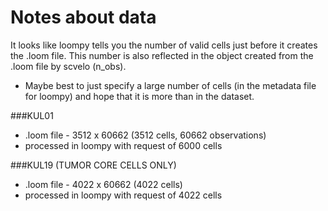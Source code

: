 # Notes about data

It looks like loompy tells you the number of valid cells just before it creates the .loom file. This number is also reflected in the object created from the .loom file by scvelo (n_obs).
- Maybe best to just specify a large number of cells (in the metadata file for loompy) and hope that it is more than in the dataset.

###KUL01
- .loom file - 3512 x 60662 (3512 cells, 60662 observations)
- processed in loompy with request of 6000 cells

###KUL19 (TUMOR CORE CELLS ONLY)
- .loom file - 4022 x 60662 (4022 cells)
- processed in loompy with request of 4022 cells
